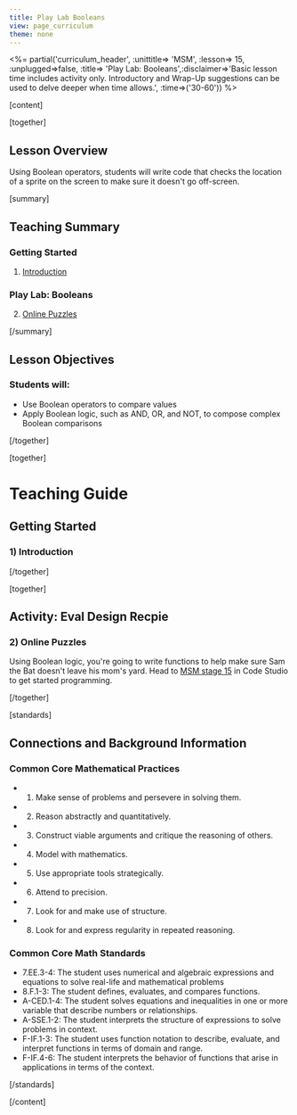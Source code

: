 ```yaml
---
title: Play Lab Booleans
view: page_curriculum
theme: none
---
```



<%= partial('curriculum_header', :unittitle=> 'MSM', :lesson=> 15, :unplugged=>false, :title=> 'Play Lab: Booleans',:disclaimer=>'Basic lesson time includes activity only. Introductory and Wrap-Up suggestions can be used to delve deeper when time allows.', :time=>('30-60')) %>

[content]

[together]

## Lesson Overview

Using Boolean operators, students will write code that checks the location of a sprite on the screen to make sure it doesn't go off-screen.

[summary]

## Teaching Summary
### **Getting Started**
 
1) [Introduction](#GetStarted)  

### **Play Lab: Booleans**  

2) [Online Puzzles](#Activity1)

[/summary]

## Lesson Objectives 
### Students will:

- Use Boolean operators to compare values
- Apply Boolean logic, such as AND, OR, and NOT, to compose complex Boolean comparisons

[/together]

[together]

# Teaching Guide

## Getting Started


### <a name="GetStarted"></a> 1) Introduction



[/together]

[together]

## Activity: Eval Design Recpie
### <a name="Activity1"></a> 2) Online Puzzles

Using Boolean logic, you're going to write functions to help make sure Sam the Bat doesn't leave his mom's yard. Head to [MSM stage 15](http://studio.code.org/s/msm/stage/15/puzzle/1) in Code Studio to get started programming.

[/together]


[standards]

## Connections and Background Information

### Common Core Mathematical Practices
 
- 1. Make sense of problems and persevere in solving them.
- 2. Reason abstractly and quantitatively.
- 3. Construct viable arguments and critique the reasoning of others.
- 4. Model with mathematics.
- 5. Use appropriate tools strategically.
- 6. Attend to precision.
- 7. Look for and make use of structure.
- 8. Look for and express regularity in repeated reasoning. 

### Common Core Math Standards

- 7.EE.3-4: The student uses numerical and algebraic expressions and equations to solve real-life and mathematical problems
- 8.F.1-3: The student defines, evaluates, and compares functions.
- A-CED.1-4: The student solves equations and inequalities in one or more variable that describe numbers or relationships.
- A-SSE.1-2: The student interprets the structure of expressions to solve problems in context.
- F-IF.1-3: The student uses function notation to describe, evaluate, and interpret functions in terms of domain and range.
- F-IF.4-6: The student interprets the behavior of functions that arise in applications in terms of the context.

[/standards]

[/content]

<link rel="stylesheet" type="text/css" href="../docs/morestyle.css"/>
